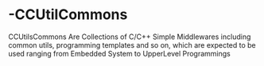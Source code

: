 # -CCUtilCommons
CCUtilsCommons Are Collections of C/C++ Simple Middlewares including common utils, programming templates and so on, which are expected to be used ranging from Embedded System to UpperLevel Programmings
